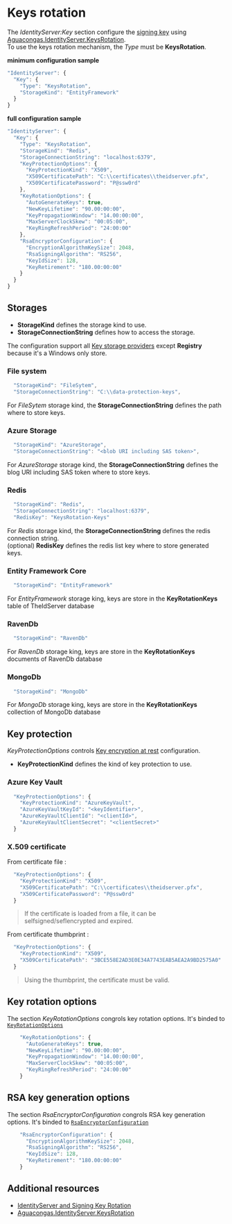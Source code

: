 # Keys rotation

The *IdentityServer:Key* section configure the [signing key](https://identityserver4.readthedocs.io/en/latest/topics/crypto.html?highlight=siging%20key#token-signing-and-validation/) using [Aguacongas.IdentityServer.KeysRotation](../src/IdentityServer/Aguacongas.IdentityServer.KeysRotation#aguacongasidentityserverkeysrotation).  
To use the keys rotation mechanism, the *Type* must be **KeysRotation**.

**minimum configuration sample**
```js
"IdentityServer": {
  "Key": {
    "Type": "KeysRotation",
    "StorageKind": "EntityFramework"
  }
}
```

**full configuration sample**
```js
"IdentityServer": {
  "Key": {
    "Type": "KeysRotation",
    "StorageKind": "Redis",
    "StorageConnectionString": "localhost:6379",
    "KeyProtectionOptions": {
      "KeyProtectionKind": "X509",
      "X509CertificatePath": "C:\\certificates\\theidserver.pfx",
      "X509CertificatePassword": "P@ssw0rd"
    },
    "KeyRotationOptions": {
      "AutoGenerateKeys": true,
      "NewKeyLifetime": "90.00:00:00",
      "KeyPropagationWindow": "14.00:00:00",
      "MaxServerClockSkew": "00:05:00",
      "KeyRingRefreshPeriod": "24:00:00"
    },
    "RsaEncryptorConfiguration": {
      "EncryptionAlgorithmKeySize": 2048,
      "RsaSigningAlgorithm": "RS256",
      "KeyIdSize": 128,
      "KeyRetirement": "180.00:00:00"
    }
  }
}
```

## Storages

* **StorageKind** defines the storage kind to use.
* **StorageConnectionString** defines how to access the storage.

The configuration support all [Key storage providers](https://docs.microsoft.com/en-us/aspnet/core/security/data-protection/implementation/key-storage-providers?view=aspnetcore-3.1&tabs=visual-studio) except **Registry** because it's a Windows only store.

### File system

```js
  "StorageKind": "FileSytem",
  "StorageConnectionString": "C:\\data-protection-keys",
```

For *FileSytem* storage kind, the **StorageConnectionString** defines the path where to store keys.

### Azure Storage

```js
  "StorageKind": "AzureStorage",
  "StorageConnectionString": "<blob URI including SAS token>",
```

For *AzureStorage* storage kind, the **StorageConnectionString** defines the blog URI including SAS token where to store keys.

### Redis

```js
  "StorageKind": "Redis",
  "StorageConnectionString": "localhost:6379",
  "RedisKey": "KeysRotation-Keys"
```

For *Redis* storage kind, the **StorageConnectionString** defines the redis connection string.  
(optional) **RedisKey** defines the redis list key where to store generated keys.

### Entity Framework Core

```js
  "StorageKind": "EntityFramework"
```

For *EntityFramework* storage king, keys are store in the **KeyRotationKeys** table of TheIdServer database

### RavenDb

```js
  "StorageKind": "RavenDb"
```

For *RavenDb* storage king, keys are store in the **KeyRotationKeys** documents of RavenDb database

### MongoDb

```js
  "StorageKind": "MongoDb"
```

For *MongoDb* storage king, keys are store in the **KeyRotationKeys** collection of MongoDb database

## Key protection

*KeyProtectionOptions* controls [Key encryption at rest](https://docs.microsoft.com/en-us/aspnet/core/security/data-protection/implementation/key-encryption-at-rest?view=aspnetcore-3.1) configuration.  

* **KeyProtectionKind** defines the kind of key protection to use.

### Azure Key Vault

```js
  "KeyProtectionOptions": {
    "KeyProtectionKind": "AzureKeyVault",
    "AzureKeyVaultKeyId": "<keyIdentifier>",
    "AzureKeyVaultClientId": "<clientId>",
    "AzureKeyVaultClientSecret": "<clientSecret>"
  }
```

### X.509 certificate

From certificate file :

```js
  "KeyProtectionOptions": {
    "KeyProtectionKind": "X509",  
    "X509CertificatePath": "C:\\certificates\\theidserver.pfx",
    "X509CertificatePassword": "P@ssw0rd"
  }
```

> If the certificate is loaded from a file, it can be selfsigned/seflencrypted and expired. 

From certificate thumbprint :

```js
  "KeyProtectionOptions": {
    "KeyProtectionKind": "X509",
    "X509CertificatePath": "3BCE558E2AD3E0E34A7743EAB5AEA2A9BD2575A0"
  }
```

> Using the thumbprint, the certificate must be valid.

## Key rotation options

The section *KeyRotationOptions* congrols key rotation options. It's binded to [`KeyRotationOptions`](../src/IdentityServer/Aguacongas.IdentityServer.KeysRotation#keyrotationoptions-properties) 

```js
    "KeyRotationOptions": {
      "AutoGenerateKeys": true,
      "NewKeyLifetime": "90.00:00:00",
      "KeyPropagationWindow": "14.00:00:00",
      "MaxServerClockSkew": "00:05:00",
      "KeyRingRefreshPeriod": "24:00:00"
    }
```

## RSA key generation options

The section *RsaEncryptorConfiguration* congrols RSA  key generation options. It's binded to [`RsaEncryptorConfiguration`](../src/IdentityServer/Aguacongas.IdentityServer.KeysRotation#rsaencryptorconfiguration-properties) 

```js
    "RsaEncryptorConfiguration": {
      "EncryptionAlgorithmKeySize": 2048,
      "RsaSigningAlgorithm": "RS256",
      "KeyIdSize": 128,
      "KeyRetirement": "180.00:00:00"
    }
```

## Additional resources

* [IdentityServer and Signing Key Rotation](https://brockallen.com/2019/08/09/identityserver-and-signing-key-rotation/)
* [Aguacongas.IdentityServer.KeysRotation](../src/IdentityServer/Aguacongas.IdentityServer.KeysRotation#aguacongasidentityserverkeysrotation)